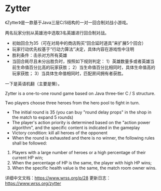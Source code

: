 # Zytter

《Zytter》是一款基于Java三层C/S结构的一对一回合制对战小游戏。

两名玩家分别从英雄池中选取3名英雄进行回合制对战。

- 初始回合为35（可在对局中的商店购买“回合延时道具”来扩展5个回合）
- 玩家行动优先权基于“行动力算法”决定，具体内容在游戏性中注明
- 胜利条件：击杀对方所有英雄
- 当回合耗尽且未分出胜负时，按照如下规则判定：
1）英雄数量多或者英雄当前生命值百分比高的玩家获胜；
2）当生命值百分比相同时，具体生命值高的玩家获胜；
3）当具体生命值相同时，匹配房间拥有者获胜。

一下是英语机翻（主要是懒）。

Zytter is a one-to-one round game based on Java three-tier C / S structure.

Two players choose three heroes from the hero pool to fight in turn.

- The initial round is 35 (you can buy "round delay props" in the shop in the match to expand 5 rounds)
- The player's action priority is determined based on the "action power algorithm", and the specific content is indicated in the gameplay
- Victory condition: kill all heroes of the opponent
- When the round is exhausted and there is no winner, the following rules shall be followed:
1) Players with a large number of heroes or a high percentage of their current HP win;
2) When the percentage of HP is the same, the player with high HP wins;
3) When the specific health value is the same, the match room owner wins.

详细中文文档：https://www.wrss.org/p/28
更新日志：https://www.wrss.org/zytter
